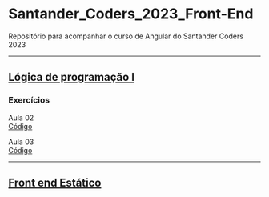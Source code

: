 # Santander_Coders_2023_Front-End
Repositório para acompanhar o curso de Angular do Santander Coders 2023


___
## [Lógica de programação I](Logica-I-(JS))
### Exercícios

Aula 02  
[Código](Logica-I-(JS)/aula-02/exercicios) 

Aula 03  
[Código](Logica-I-(JS)/aula-03/exercicios) 



___
## [Front end Estático](Modulo01_Front-end-Estático.md)